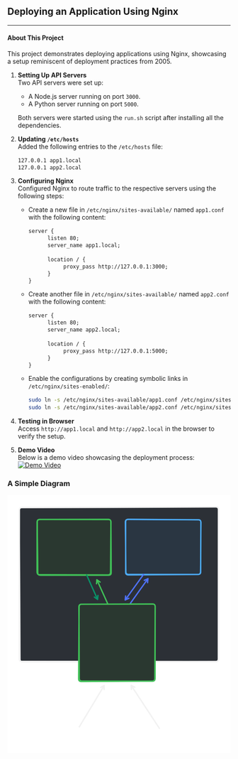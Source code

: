 ## Deploying an Application Using Nginx
---
#### About This Project  
This project demonstrates deploying applications using Nginx, showcasing a setup reminiscent of deployment practices from 2005.
1. **Setting Up API Servers**  
    Two API servers were set up:  
    - A Node.js server running on port `3000`.  
    - A Python server running on port `5000`.  

    Both servers were started using the `run.sh` script after installing all the dependencies.

2. **Updating `/etc/hosts`**  
    Added the following entries to the `/etc/hosts` file:  
    ```plaintext
    127.0.0.1 app1.local
    127.0.0.1 app2.local
    ```

3. **Configuring Nginx**  
    Configured Nginx to route traffic to the respective servers using the following steps:  

    - Create a new file in `/etc/nginx/sites-available/` named `app1.conf` with the following content:
      ```nginx
      server {
            listen 80;
            server_name app1.local;

            location / {
                 proxy_pass http://127.0.0.1:3000;
            }
      }
      ```

    - Create another file in `/etc/nginx/sites-available/` named `app2.conf` with the following content:
      ```nginx
      server {
            listen 80;
            server_name app2.local;

            location / {
                 proxy_pass http://127.0.0.1:5000;
            }
      }
      ```

    - Enable the configurations by creating symbolic links in `/etc/nginx/sites-enabled/`:
      ```bash
      sudo ln -s /etc/nginx/sites-available/app1.conf /etc/nginx/sites-enabled/
      sudo ln -s /etc/nginx/sites-available/app2.conf /etc/nginx/sites-enabled/
      ```

4. **Testing in Browser**  
    Access `http://app1.local` and `http://app2.local` in the browser to verify the setup.

5. **Demo Video**  
    Below is a demo video showcasing the deployment process:  
    [![Demo Video](https://img.youtube.com/vi/1KHZ4vXCm1I/sddefault.jpg)](https://www.youtube.com/watch?v=1KHZ4vXCm1I)


### A Simple Diagram
![Deployment Diagram](diagram.svg)
